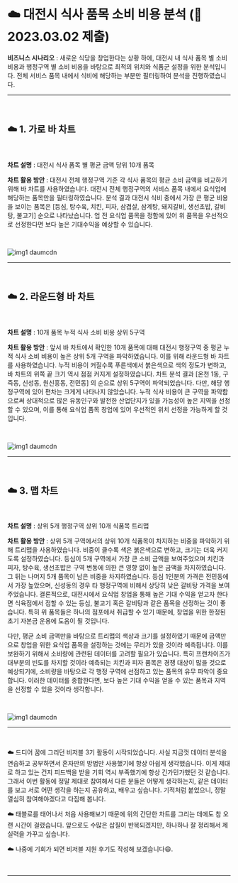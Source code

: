 # ☁️ 대전시 식사 품목 소비 비용 분석 (📆 2023.03.02 제출)  




<b>비즈니스 시나리오</b> : 새로운 식당을 창업한다는 상황 하에, 대전시 내 식사 품목 별 소비 비용과 행정구역 별 소비 비용을 바탕으로 최적의 위치와 식품군 설정을 위한 분석입니다. 전체 서비스 품목 내에서 식비에 해당하는 부분만 필터링하여 분석을 진행하였습니다.  

***  

<br>  


 

 

## ☁️ 1. 가로 바 차트  

<br>  


<b>차트 설명</b> : 대전시 식사 품목 별 평균 금액 당위 10개 품목  


<b>차트 활용 방안</b> : 대전시 전체 행정구역 기준 각 식사 품목의 평균 소비 금액을 비교하기 위해 바 차트를 사용하였습니다. 대전시 전체 행정구역의 서비스 품목 내에서 요식업에 해당하는 품목만을 필터링하였습니다. 분석 결과 대전시 식비 중에서 가장 큰 평균 비용을 보이는 품목은 [등심, 탕수육, 치킨, 피자, 삼겹살, 삼계탕, 돼지갈비, 생선초밥, 갈비탕, 불고기] 순으로 나타났습니다. 업 전 요식업 품목을 정함에 있어 위 품목을 우선적으로 선정한다면 보다 높은 기대수익을 예상할 수 있습니다.  


<br>  

![img1 daumcdn](https://user-images.githubusercontent.com/65170165/222631747-fef2f688-9d5e-412d-bee8-d83556bff0f9.png)

***  

<br>  

 


 

 

## ☁️ 2. 라운드형 바 차트  

<br>  


<b>차트 설명</b> : 10개 품목 누적 식사 소비 비용 상위 5구역  


<b>차트 활용 방안</b> : 앞서 바 차트에서 확인한 10개 품목에 대해 대전시 행정구역 중 평균 누적 식사 소비 비용이 높은 상위 5개 구역을 파악하였습니다. 이를 위해 라운드형 바 차트를 사용하였습니다. 누적 비용이 커질수록 푸른색에서 붉은색으로 색의 정도가 변하고, 바 차트의 위쪽 끝 크기 역시 점점 커지게 설정하였습니다. 차트 분석 결과 [온천 1동, 구즉동, 신성동, 원신흥동, 전민동] 의 순으로 상위 5구역이 파악되었습니다. 다만, 해당 행정구역에 있어 편차는 크게게 나타나지 않았습니다. 누적 식사 비용이 큰 구역을 파악함으로써 상대적으로 많은 유동인구와 발전한 산업단지가 있을 가능성이 높은 지역을 선정할 수 있으며, 이를 통해 요식업 품목 창업에 있어 우선적인 위치 선정을 가능하게 할 것입니다.  

<br>  

![img1 daumcdn](https://user-images.githubusercontent.com/65170165/222631783-e1183361-a0f1-4105-831e-60d99470e0b1.png)  


*** 


<br>  

 


 

 

## ☁️ 3. 맵 차트  

<br>  



<b>차트 설명</b> : 상위 5개 행정구역 상위 10개 식품목 트리맵  




<b>차트 활용 방안</b> : 상위 5개 구역에서의 상위 10개 식품목이 차지하는 비중을 파악하기 위해 트리맵을 사용하였습니다. 비중이 클수록 색은 붉은색으로 변하고, 크기는 더욱 커지도록 설정하였습니다. 등심이 5개 구역에서 가장 큰 소비 금액을 보여주었으며 치킨과 피자, 탕수육, 생선초밥은 구역 변동에 의한 큰 영향 없이 높은 금액을 차지하였습니다. 그 뒤는 나머지 5개 품목이 남은 비중을 차지하였습니다. 등심 1인분의 가격은 전민동에서 가장 높았으며, 신성동의 경우 타 행정구역에 비해서 상당히 낮은 갈비탕 가격을 보여주었습니다. 결론적으로, 대전시에서 요식업 창업을 통해 높은 기대 수익을 얻고자 한다면 식육점에서 접할 수 있는 등심, 불고기 혹은 갈비탕과 같은 품목을 선정하는 것이 좋습니다. 특히 위 품목들은 하나의 점포에서 취급할 수 있기 때문에, 창업을 위한 한정된 초기 자본금 운용에 도움이 될 것입니다.  




다만, 평균 소비 금액만을 바탕으로 트리맵의 색상과 크기를 설정하였기 때문에 금액만으로 창업을 위한 요식업 품목을 설정하는 것에는 무리가 있을 것이라 예측됩니다. 이를 보완하기 위해서 소비량에 관련된 데이터를 고려할 필요가 있습니다. 특히 프랜차이즈가 대부분의 빈도를 차지할 것이라 예측되는 치킨과 피자 품목은 경쟁 대상이 많을 것으로 예상되기에, 소비량을 바탕으로 각 행정 구역에 선점하고 있는 품목의 유무 파악이 중요합니다. 이러한 데이터를 종합한다면, 보다 높은 기대 수익을 얻을 수 있는 품목과 지역을 선정할 수 있을 것이라 생각합니다.    


<br>  

![img1 daumcdn](https://user-images.githubusercontent.com/65170165/222631881-fc6ccffe-c3ed-4dce-a723-093fa45a46af.png)  



***  

<br>  

 

 


 

 

☁️ 드디어 꿈에 그리던 비저블 3기 활동이 시작되었습니다. 사실 지금껏 데이터 분석을 연습하고 공부하면서 혼자만의 방법만 사용했기에 항상 아쉽게 생각했습니다. 이게 제대로 하고 있는 건지 피드백을 받을 기회 역시 부족했기에 항상 긴가민가했던 것 같습니다.  그래서 이번 활동에 정말 제대로  참여해서 다른 분들은 어떻게 생각하는지, 같은 데이터를 보고 서로 어떤 생각을 하는지 공유하고, 배우고 싶습니다. 기적처럼 붙었으니, 정말 열심히 참여해야겠다고 다짐해 봅니다.  


 

☁️ 태블로를 태어나서 처음 사용해보기 때문에 위의 간단한 차트를 그리는 데에도 참 오랜 시간이 걸렸습니다. 앞으로도 수많은 삽질이 반복되겠지만, 하나하나 잘 정리해서 제 실력을 가꾸고 싶습니다.  

☁️ 나중에 기회가 되면 비저블 지원 후기도 작성해 보겠습니다😄.  


<br>  

***  
